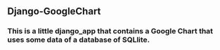 ## Django-GoogleChart
### This is a little django_app that contains a Google Chart that uses some data of a database of SQLlite.
